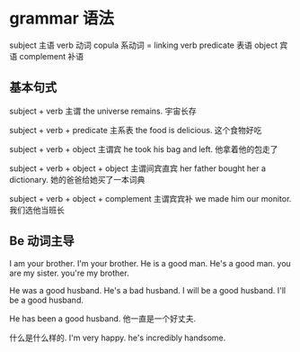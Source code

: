 # grammar 语法

subject 主语
verb 动词
copula 系动词 = linking verb
predicate 表语
object 宾语
complement 补语

## 基本句式

subject + verb 主谓
the universe remains. 宇宙长存

subject + verb + predicate 主系表
the food is delicious. 这个食物好吃

subject + verb + object 主谓宾
he took his bag and left. 他拿着他的包走了

subject + verb + object + object 主谓间宾直宾
her father bought her a dictionary. 她的爸爸给她买了一本词典

subject + verb + object + complement 主谓宾宾补
we made him our monitor. 我们选他当班长

## Be 动词主导

I am your brother. I'm your brother.
He is a good man. He's a good man.
you are my sister. you're my brother.

He was a good husband. He's a bad husband.
I will be a good husband. I'll be a good husband.

He has been a good husband. 他一直是一个好丈夫.

什么是什么样的.
I'm very happy.
he's incredibly handsome.
